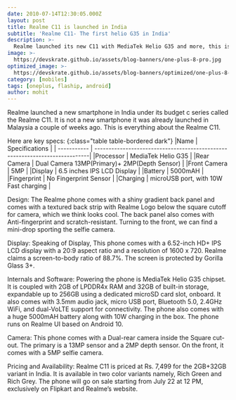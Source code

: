 ```yaml
---
date: 2010-07-14T12:30:05.000Z
layout: post
title: Realme C11 is launched in India
subtitle: 'Realme C11- The first helio G35 in India'
description: >-
  Realme launched its new C11 with MediaTek Helio G35 and more, this is everything you need to know
image: >-
  https://devskrate.github.io/assets/blog-banners/one-plus-8-pro.jpg
optimized_image: >-
  https://devskrate.github.io/assets/blog-banners/optimized/one-plus-8-pro.webp
category: [mobiles]
tags: [oneplus, flaship, android]
author: mohit
---
```

Realme launched a new smartphone in India under its budget c series called the Realme C11. It is not a new smartphone it was already launched in Malaysia a couple of weeks ago. This is everything about the Realme C11.

Here are key specs:
{:class="table table-bordered dark"}
|Name         | Specifications                                                              |
| ----------- | ----------------------------------------------------------------------------|
|Processor    | MediaTek Helio G35                                                          |
|Rear Camera  | Dual Camera 13MP(Primary)+ 2MP(Depth Sensor)                                |
|Front Camera | 5MP                                                                         |
|Display      | 6.5 inches IPS LCD Display                                                  |
|Battery      | 5000mAH                                                                     |
|Fingerprint  | No Fingerprint Sensor                                                       |
|Charging     | microUSB port, with 10W Fast charging                                       |

Design:
The Realme phone comes with a shiny gradient back panel and comes with a textured back strip with Realme Logo below the square cutoff for camera, which we think looks cool. The back panel also comes with Anti-fingerprint and scratch-resistant. Turning to the front, we can find a mini-drop sporting the selfie camera.

Display:
Speaking of Display, This phone comes with a 6.52-inch HD+ IPS LCD display with a 20:9 aspect ratio and a resolution of 1600 x 720. Realme claims a screen-to-body ratio of 88.7%. The screen is protected by Gorilla Glass 3+.

Internals and Software:
Powering the phone is MediaTek Helio G35 chipset. It is coupled with 2GB of LPDDR4x RAM and 32GB of built-in storage, expandable up to 256GB using a dedicated microSD card slot, onboard. It also comes with 3.5mm audio jack, micro USB port, Bluetooth 5.0, 2.4GHz WiFi, and dual-VoLTE support for connectivity. The phone also comes with a huge 5000mAH battery along with 10W charging in the box. The phone runs on Realme UI based on Android 10.

Camera:
This phone comes with a Dual-rear camera inside the Square cut-out. The primary is a 13MP sensor and a 2MP depth sensor. On the front, it comes with a 5MP selfie camera.

Pricing and Availability:
Realme C11 is priced at Rs. 7,499 for the 2GB+32GB variant in India. It is available in two color variants namely, Rich Green and Rich Grey. The phone will go on sale starting from July 22 at 12 PM, exclusively on Flipkart and Realme’s website. 
